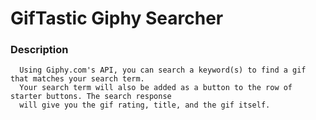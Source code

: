 # GifTastic Giphy Searcher

### Description
```
  Using Giphy.com's API, you can search a keyword(s) to find a gif that matches your search term. 
  Your search term will also be added as a button to the row of starter buttons. The search response 
  will give you the gif rating, title, and the gif itself.
```
